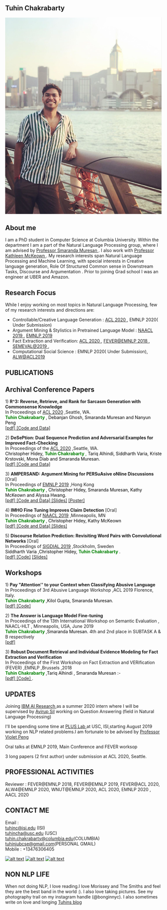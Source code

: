 ## Tuhin Chakrabarty

![Image](images/pic.png)

## About me
I am a PhD student in Computer Science at Columbia University. Within the department I am a part of the Natural Language Processing group, where I am advised by <a href="http://www.cs.columbia.edu/~smara/" title="Title"> Professor Smaranda Muresan </a>. I also work with <a href="http://www.cs.columbia.edu/~kathy/" title="Title"> Professor Kathleen McKeown </a>. My research interests span Natural Language Processing and Machine Learning, with special interests in Creative language generation, Role Of Structured Common sense in Downstream Tasks, Discourse and Argumentation . Prior to joining Grad school I was an engineer at UBER and Amazon.

## Research Focus

While I enjoy working on most topics in Natural Language Processing, few of my research interests and directions are:

- Controllable/Creative Language Generation : <a href="https://tuhinjubcse.github.io/" title="Title"> ACL 2020 </a>, EMNLP 2020( Under Submission)
- Argument Mining & Stylistics in Pretrained Language Model : <a href="https://www.aclweb.org/anthology/N19-1054.pdf" title="Title">
NAACL 2019 </a>, <a href="https://www.aclweb.org/anthology/D19-1291.pdf" title="Title">
EMNLP 2019 </a>
- Fact Extraction and Verification: <a href="https://tuhinjubcse.github.io/" title="Title"> ACL 2020 </a> , <a href="http://aclweb.org/anthology/W18-5521.pdf" title="Title"> FEVER@EMNLP 2018 </a> , <a href="https://www.aclweb.org/anthology/S19-2200.pdf" title="Title"> SEMEVAL@2019 </a>  ,
- Computational Social Science : EMNLP 2020( Under Submission), <a href="https://www.aclweb.org/anthology/W19-3508.pdf" title="Title"> ALW@ACL2019 </a>



## PUBLICATIONS

## Archival Conference Papers

<p> 1) <b> R^3: Reverse, Retrieve, and Rank for Sarcasm Generation with Commonsense Knowledge </b> <br>
 In Proceedings of <a href="https://acl2020.org/" title="Title"> <u>ACL 2020</u></a> ,Seattle, WA. <br> 
  <font color="green"> <b> Tuhin Chakrabarty </b> </font>, <font color="black">Debanjan Ghosh, Smaranda Muresan and Nanyun Peng </font><br> 
<a href="https://github.com/tuhinjubcse/tuhinjubcse.github.io/blob/master/Sarcasm_Generation_ACL2020.pdf" title="Title">
[pdf] </a> 
<a href="https://github.com/tuhinjubcse/SarcasmGeneration-ACL2020" title="Title">
[Code and Data] </a></p>

<p> 2) <b> DeSePtion: Dual Sequence Prediction and Adversarial Examples for Improved Fact-Checking </b> <br>
 In Proceedings of the <a href="https://acl2020.org/" title="Title"> <u>ACL 2020</u></a> ,Seattle, WA. <br> 
 <font color="black">Christopher Hidey,</font> <font color="green"> <b> Tuhin Chakrabarty </b>,</font> <font color="black">Tariq Alhindi, Siddharth Varia, Kriste Krstovski, Mona Diab and Smaranda Muresan.</font><br> 
<a href="https://github.com/tuhinjubcse/tuhinjubcse.github.io/blob/master/FEVER.pdf" title="Title">
[pdf] </a>
 <a href="https://github.com/tuhinjubcse/fever2-columbia" title="Title">
[Code and Data] </a></p>

<p> 3) <b> AMPERSAND: Argument Mining for PERSuAsive oNline Discussions </b> [Oral]<br>
  In Proceedings of <a href="https://www.emnlp-ijcnlp2019.org/" title="Title"> <u>EMNLP 2019</u></a> ,Hong Kong <br>
 <font color="green"><b> Tuhin Chakrabarty </b></font>, <font color="black">Christopher Hidey, Smaranda Muresan, Kathy McKeown and Alyssa Hwang.</font><br> 
 <a href="https://www.aclweb.org/anthology/D19-1291.pdf" title="Title">
[pdf] </a>
<a href="https://github.com/tuhinjubcse/AMPERSAND-EMNLP2019" title="Title">
[Code and Data] </a>
<a href="https://github.com/tuhinjubcse/tuhinjubcse.github.io/blob/master/AMPERSAND_%20Argument%20Mining%20for%20PERSuAsive%20oNline%20%20Discussions-SM.pdf" title="Title">
  [Slides]</a>
<a href="https://github.com/tuhinjubcse/tuhinjubcse.github.io/blob/master/NYAS_AMPERSAND.pdf" title="Title">
  [Poster]</a></p>

<p> 4) <b> IMHO Fine Tuning Improves Claim Detection</b> [Oral] <br>
In Proceedings of <a href="https://naacl2019.org/" title="Title"> <u>NAACL 2019</u></a> ,Minneapolis, MN <br>  
  <font color="green"><b> Tuhin Chakrabarty </b></font>, <font color="black">Christopher Hidey, Kathy McKeown</font><br>   
<a href="https://www.aclweb.org/anthology/N19-1054.pdf" title="Title">
[pdf] </a>
  <a href="https://github.com/tuhinjubcse/IMHO-NAACL2019" title="Title">
[Code and Data] </a>
<a href="https://github.com/tuhinjubcse/tuhinjubcse.github.io/blob/master/IMHO%20Fine-Tuning%20Improves%20Claim%20Detection%20.pdf" title="Title">
 [Slides] </a> 
</p>

<p> 5) <b> Discourse Relation Prediction: Revisiting Word Pairs with Convolutional Networks  </b> [Oral] <br>
  In Proceedings of <a href="https://sigdial.org/files/workshops/conference20/" title="Title"> <u>SIGDIAL 2019</u></a> ,Stockholm, Sweden <br> 
  <font color="black">Siddharth Varia  ,Christopher Hidey,</font> <font color="green"><b>Tuhin Chakrabarty </b></font>.<br> 
 <a href="https://www.aclweb.org/anthology/W19-5951.pdf" title="Title">
[pdf] </a>
<a href="https://github.com/siddharthvaria/WordPair-CNN" title="Title">
  [Code]</a>
<a href="http://www.cs.columbia.edu/~chidey/files/sigdial2019discourse.pdf" title="Title">
  [Slides]</a></p>



## Workshops



 <p> 1) <b> Pay "Attention'' to your Context when Classifying Abusive Language</b> <br>
In Proceedings of 3rd Abusive Language Workshop ,ACL 2019  Florence, Italy. <br>  
 <font color="green"> <b> Tuhin Chakrabarty </b> </font>,<font color="black">Kilol Gupta, Smaranda Muresan.</font> <br> 
 <a href="https://www.aclweb.org/anthology/W19-3508.pdf" title="Title">
[pdf] </a> <a href="https://github.com/tuhinjubcse/ALW3-ACL2019" title="Title">
[Code] </a> </p>

<p> 2) <b> The Answer is Language Model Fine-tuning </b> <br>
 In Proceedings of the 13th International Workshop on Semantic Evaluation , NAACL-HLT , Minneapolis, USA, June 2019  <br> 
  <font color="green"><b> Tuhin Chakrabarty </b></font> ,<font color="black">Smaranda Muresan.</font>   4th and 2nd place in SUBTASK A & B respectively <br> 
<a href="https://www.aclweb.org/anthology/S19-2200.pdf" title="Title">
[pdf] </a> </p>

<p> 3) <b>Robust Document Retrieval and Individual Evidence Modeling for Fact Extraction and Verification </b> <br>
 In Proceedings of the First Workshop on Fact Extraction and VERification (FEVER) ,EMNLP ,Brussels ,2018  <br> 
  <font color="green"><b> Tuhin Chakrabarty </b> </font> ,<font color="black">Tariq Alhindi , Smaranda Muresan </font> :- <br> <a href="http://aclweb.org/anthology/W18-5521.pdf" title="Title"> [pdf] </a> <a href="https://github.com/tuhinjubcse/FEVER-EMNLP" title="Title"> 
[Code] </a>.</p>


## UPDATES
Joining <a href="https://www.research.ibm.com/artificial-intelligence/" title="Title"> IBM AI Research </a> as a summer 2020 intern where I will be supervised by <a href="https://researcher.watson.ibm.com/researcher/view.php?person=us-avi" title="Title"> Avirup Sil</a> working on Question Answering (field in Natural Language Processing)


I'll be spending some time at <a href="https://pluslabnlp.github.io/" title="Title"> PLUS Lab </a> at USC, ISI,starting August 2019 working on NLP related problems.I am fortunate to be advised by <a href="https://scholar.google.com/citations?user=XxRXvX0AAAAJ&hl=en" title="Title"> Professor Violet Peng </a>

Oral talks at EMNLP 2019, Main Conference and FEVER worksop

3 long papers (2 first author) under submission at ACL 2020, Seattle.

## PROFESSIONAL ACTIVITIES
Reviewer : FEVER@EMNLP 2018, FEVER@EMNLP 2019, FEVER@ACL 2020, ALW4@EMNLP 2020, WNUT@EMNLP 2020, ACL 2020, EMNLP 2020 , AACL 2020


## CONTACT ME
Email : <br/>
tuhinc@isi.edu (ISI) <br/>
        tuhincha@usc.edu (USC)<br/>
        tuhin.chakrabarty@columbia.edu(COLUMBIA)<br/>
        tuhinjubcse@gmail.com(PERSONAL GMAIL) <br/>
Mobile : +13476306405
 
<!-- Please don't remove this: Grab your social icons from https://github.com/carlsednaoui/gitsocial -->

<!-- display the social media buttons in your README -->

[![alt text][1.1]][1]
[![alt text][2.1]][2]
[![alt text][6.1]][6]


<!-- links to social media icons -->
<!-- no need to change these -->

<!-- icons with padding -->

[1.1]: http://i.imgur.com/tXSoThF.png (twitter icon with padding)
[2.1]: http://i.imgur.com/P3YfQoD.png (facebook icon with padding)
[6.1]: http://i.imgur.com/0o48UoR.png (github icon with padding)

<!-- icons without padding -->

[1.2]: http://i.imgur.com/wWzX9uB.png (twitter icon without padding)
[2.2]: http://i.imgur.com/fep1WsG.png (facebook icon without padding)
[6.2]: http://i.imgur.com/9I6NRUm.png (github icon without padding)


<!-- links to your social media accounts -->
<!-- update these accordingly -->

[1]: https://twitter.com/Tuhin66978276
[2]: https://www.facebook.com/tuhin.chakrabarty
[6]: https://github.com/tuhinjubcse

<!-- Please don't remove this: Grab your social icons from https://github.com/carlsednaoui/gitsocial -->


## NON NLP LIFE
When not doing NLP, I love reading.I love Morissey and The Smiths and feel they are the best band in the world :). I also love taking pictures. See my photography trail on my instagram handle (@bonginnyc). I also  sometimes write on love and longing <a href="https://bonginnyc.blogspot.com" title="Title"> Tuhins blog </a>
